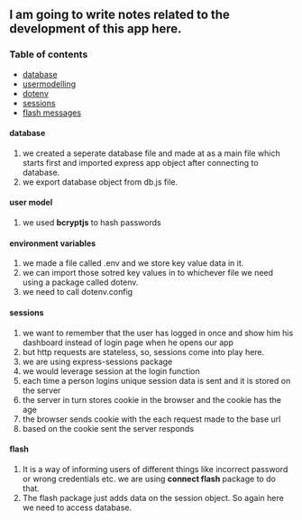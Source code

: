 ## I am going to write notes related to the development of this app here.
### Table of contents
- [database](#database)
- [usermodelling](#user-model)
- [dotenv](#environment-variables)
- [sessions](#sessions)
- [flash messages](#flash)

#### database
1. we created a seperate database file and made at as a main file which starts first and imported express app object after connecting to database.
2. we export database object from db.js file.


#### user model
1. we used **bcryptjs** to hash passwords


#### environment variables
1. we made a file called .env and we store key value data in it.
2. we can import those sotred key values in to whichever file we need using a package called dotenv.
3. we need to call dotenv.config

#### sessions
1. we want to remember that the user has logged in once and show him his dashboard instead of login page when he opens our app
2. but http requests are stateless, so, sessions come into play here.
3. we are using express-sessions package
4. we would leverage session at the login function
5. each time a person logins unique session data is sent and it is stored on the server
6. the server in turn stores cookie in the browser and the cookie has the age
7. the browser sends cookie with the each request made to the base url
8. based on the cookie sent the server responds

#### flash

1. It is a way of informing users of different things like incorrect password or wrong credentials etc. we are using **connect flash** package to do that.
2. The flash package just adds data on the session object. So again here we need to access database.